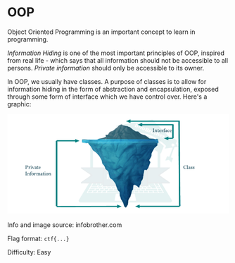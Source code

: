 # OOP

Object Oriented Programming is an important concept to learn in programming.

_Information Hiding_ is one of the most important principles of OOP, inspired from real life - which says that all information should not be accessible to all persons. _Private information_ should only be accessible to its owner.

In OOP, we usually have classes. A purpose of classes is to allow for information hiding in the form of abstraction and encapsulation, exposed through some form of interface which we have control over. Here's a graphic:

![](information-hiding.png)

Info and image source: infobrother.com

Flag format: `ctf{...}`

Difficulty: Easy
